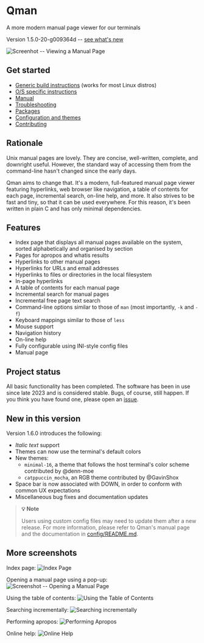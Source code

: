 # Qman
A more modern manual page viewer for our terminals

Version 1.5.0-20-g009364d -- [see what's new](#new-in-this-version)

![Screenhot -- Viewing a Manual Page](/screenshots/qman_man.png)

## Get started

- [Generic build instructions](doc/BUILDING.md) (works for most Linux distros)
- [O/S specific instructions](doc/OS_SPECIFIC.md)
- [Manual](man/qman.1.md)
- [Troubleshooting](doc/TROUBLESHOOTING.md)
- [Packages](doc/PACKAGES.md)
- [Configuration and themes](config/)
- [Contributing](doc/CONTRIBUTING.md)

## Rationale

Unix manual pages are lovely. They are concise, well-written, complete, and
downright useful. However, the standard way of accessing them from the
command-line hasn't changed since the early days.

Qman aims to change that. It's a modern, full-featured manual page viewer
featuring hyperlinks, web browser like navigation, a table of contents for each
page, incremental search, on-line help, and more. It also strives to be fast and
tiny, so that it can be used everywhere. For this reason, it's been written in
plain C and has only minimal dependencies.

## Features

- Index page that displays all manual pages available on the system, sorted
  alphabetically and organised by section
- Pages for apropos and whatis results
- Hyperlinks to other manual pages
- Hyperlinks for URLs and email addresses
- Hyperlinks to files or directories in the local filesystem
- In-page hyperlinks
- A table of contents for each manual page
- Incremental search for manual pages
- Incremental free page text search
- Command-line options similar to those of `man` (most importantly, `-k` and
  `-f`)
- Keyboard mappings similar to those of `less`
- Mouse support
- Navigation history
- On-line help
- Fully configurable using INI-style config files
- Manual page

## Project status 

All basic functionality has been completed. The software has been in use since
late 2023 and is considered stable. Bugs, of course, still happen. If you think
you have found one, please open an
[issue](https://github.com/plp13/qman/issues).

## New in this version

Version 1.6.0 introduces the following:
- *Italic text* support
- Themes can now use the terminal's default colors
- New themes:
  - `minimal-16`, a theme that follows the host terminal's color scheme
    contributed by @denn-moe
  - `catppuccin_mocha`, an RGB theme contributed by @GavinShox
- Space bar is now associated with DOWN, in order to conform with common UX
  expectations
- Miscellaneous bug fixes and documentation updates

> **:bulb: Note**
>
> Users using custom config files may need to update them after a new release.
> For more information, please refer to Qman's manual page and the documentation
> in [config/README.md](config/README.md).

## More screenshots

Index page:
![Index Page](/screenshots/qman_index.png)

Opening a manual page using a pop-up:
![Screenshot -- Opening a Manual Page](/screenshots/qman_open.png)

Using the table of contents:
![Using the Table of Contents](/screenshots/qman_toc.png)

Searching incrementally:
![Searching incrementally](/screenshots/qman_search.png)

Performing apropos:
![Performing Apropos](/screenshots/qman_apropos.png)

Online help:
![Online Help](/screenshots/qman_help.png)
